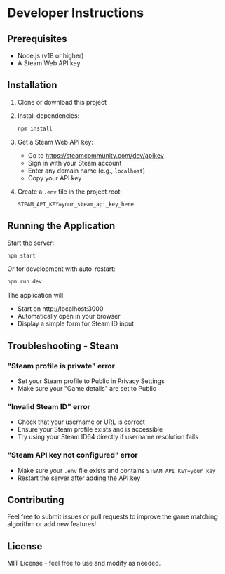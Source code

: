 # Developer Instructions

## Prerequisites

- Node.js (v18 or higher)
- A Steam Web API key

## Installation

1. Clone or download this project
2. Install dependencies:
   ```bash
   npm install
   ```

3. Get a Steam Web API key:
   - Go to https://steamcommunity.com/dev/apikey
   - Sign in with your Steam account
   - Enter any domain name (e.g., `localhost`)
   - Copy your API key

4. Create a `.env` file in the project root:
   ```
   STEAM_API_KEY=your_steam_api_key_here
   ```

## Running the Application

Start the server:
```bash
npm start
```

Or for development with auto-restart:
```bash
npm run dev
```

The application will:
- Start on http://localhost:3000
- Automatically open in your browser
- Display a simple form for Steam ID input

## Troubleshooting - Steam

### "Steam profile is private" error
- Set your Steam profile to Public in Privacy Settings
- Make sure your "Game details" are set to Public

### "Invalid Steam ID" error
- Check that your username or URL is correct
- Ensure your Steam profile exists and is accessible
- Try using your Steam ID64 directly if username resolution fails

### "Steam API key not configured" error
- Make sure your `.env` file exists and contains `STEAM_API_KEY=your_key`
- Restart the server after adding the API key

## Contributing

Feel free to submit issues or pull requests to improve the game matching algorithm or add new features!

## License

MIT License - feel free to use and modify as needed.